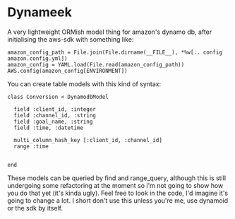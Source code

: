 # Dynameek
A very lightweight ORMish model thing for amazon's dynamo db, after initialising the aws-sdk with something like:
    
    amazon_config_path = File.join(File.dirname(__FILE__), *%w[.. config amazon.config.yml])
    amazon_config = YAML.load(File.read(amazon_config_path))
    AWS.config(amazon_config[ENVIRONMENT])
    
You can create table models with this kind of syntax:

    class Conversion < DynamodbModel

      field :client_id, :integer
      field :channel_id, :string
      field :goal_name, :string
      field :time, :datetime

      multi_column_hash_key [:client_id, :channel_id]
      range :time


    end

These models can be queried by find and range_query, although this is still undergoing some refactoring at the moment
so i'm not going to show how you do that yet (it's kinda ugly). Feel free to look in the code, I'd imagine it's going to change
a lot. I short don't use this unless you're me, use dynamoid or the sdk by itself.
